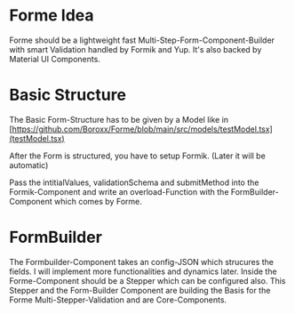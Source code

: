 # Forme Idea

Forme should be a lightweight fast Multi-Step-Form-Component-Builder with smart Validation handled by Formik and Yup. It's also backed by Material UI Components.


# Basic Structure

The Basic Form-Structure has to be given by a Model like in [https://github.com/Boroxx/Forme/blob/main/src/models/testModel.tsx](testModel.tsx)

After the Form is structured, you have to setup Formik. (Later it will be automatic)

Pass the intitialValues, validationSchema and submitMethod into the Formik-Component and write an overload-Function with the FormBuilder-Component which comes by Forme.

# FormBuilder

The Formbuilder-Component takes an config-JSON which strucures the fields. I will implement more functionalities and dynamics later.
Inside the Forme-Component should be a Stepper which can be configured also. This Stepper and the Form-Builder Component are building the Basis for the Forme Multi-Stepper-Validation and are Core-Components.

